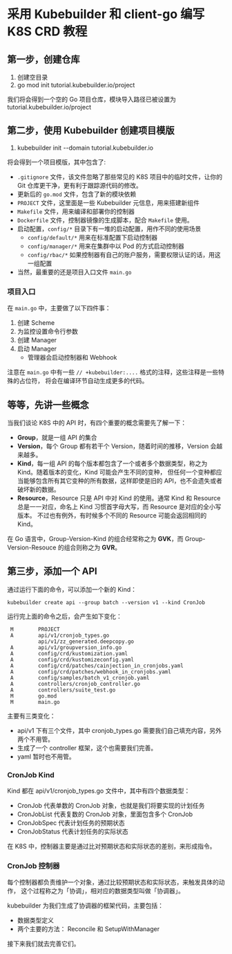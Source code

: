 # 采用 Kubebuilder 和 client-go 编写 K8S CRD 教程

## 第一步，创建仓库

1. 创建空目录
2. go mod init tutorial.kubebuilder.io/project

我们将会得到一个空的 Go 项目仓库，模块导入路径已被设置为 tutorial.kubebuilder.io/project

## 第二步，使用 Kubebuilder 创建项目模版

1. kubebuilder init --domain tutorial.kubebuilder.io

将会得到一个项目模版，其中包含了:

* `.gitignore` 文件，该文件忽略了那些常见的 K8S 项目中的临时文件，让你的 Git 仓库更干净，更有利于跟踪源代码的修改。
* 更新后的 `go.mod` 文件，包含了新的模块依赖
* `PROJECT` 文件，这里面是一些 Kubebuilder 元信息，用来搭建新组件
* `Makefile` 文件，用来编译和部署你的控制器
* `Dockerfile` 文件，控制器镜像的生成脚本，配合 `Makefile` 使用。
* 启动配置，`config/*` 目录下有一堆的启动配置，用作不同的使用场景
    - `config/default/*` 用来在标准配置下启动控制器
    - `config/manager/*` 用来在集群中以 Pod 的方式启动控制器
    - `config/rbac/*` 如果控制器有自己的账户服务，需要权限认证的话，用这一组配置
* 当然，最重要的还是项目入口文件 `main.go`

### 项目入口

在 `main.go` 中，主要做了以下四件事：

1. 创建 Scheme
2. 为监控设置命令行参数
3. 创建 Manager
4. 启动 Manager
    - 管理器会启动控制器和 Webhook

注意在 `main.go` 中有一些 `// +kubebuilder:....` 格式的注释，这些注释是一些特殊的占位符，
将会在编译环节自动生成更多的代码。

## 等等，先讲一些概念

当我们谈论 K8S 中的 API 时，有四个重要的概念需要先了解一下：

* **Group**，就是一组 API 的集合
* **Version**，每个 Group 都有若干个 Version，随着时间的推移，Version 会越来越多。
* **Kind**，每一组 API 的每个版本都包含了一个或者多个数据类型，称之为 Kind。随着版本的变化，Kind 可能会产生不同的变种，
  但任何一个变种都应当能够包含所有其它变种的所有数据，这样即使是旧的 API，也不会遗失或者破坏新的数据。
* **Resource**，Resource 只是 API 中对 Kind 的使用。通常 Kind 和 Resource 总是一一对应，命名上 Kind 习惯首字母大写，而 Resource 是对应的全小写版本。
  不过也有例外，有时候多个不同的 Resource 可能会返回相同的 Kind。

在 Go 语言中，Group-Version-Kind 的组合经常称之为 **GVK**，而 Group-Version-Resouce 的组合则称之为 **GVR**。

## 第三步，添加一个 API

通过运行下面的命令，可以添加一个新的 Kind：

```
kubebuilder create api --group batch --version v1 --kind CronJob
```

运行完上面的命令之后，会产生如下变化：

```
 M        PROJECT
 A        api/v1/cronjob_types.go
          api/v1/zz_generated.deepcopy.go
 A        api/v1/groupversion_info.go
 A        config/crd/kustomization.yaml
 A        config/crd/kustomizeconfig.yaml
 A        config/crd/patches/cainjection_in_cronjobs.yaml
 A        config/crd/patches/webhook_in_cronjobs.yaml
 A        config/samples/batch_v1_cronjob.yaml
 A        controllers/cronjob_controller.go
 A        controllers/suite_test.go
 M        go.mod
 M        main.go
```

主要有三类变化：

* api/v1 下有三个文件，其中 cronjob_types.go 需要我们自己填充内容，另外两个不用管。
* 生成了一个 controller 框架，这个也需要我们完善。
* yaml 暂时也不用管。

### CronJob Kind

Kind 都在 api/v1/cronjob_types.go 文件中，其中有四个数据类型：

* CronJob 代表单数的 CronJob 对象，也就是我们将要实现的计划任务
* CronJobList 代表复数的 CronJob 对象，里面包含多个 CronJob
* CronJobSpec 代表计划任务的预期状态
* CronJobStatus 代表计划任务的实际状态

在 K8S 中，控制器主要是通过比对预期状态和实际状态的差别，来形成指令。

### CronJob 控制器

每个控制器都负责维护一个对象，通过比较预期状态和实际状态，来触发具体的动作，
这个过程称之为「协调」，相对应的数据类型叫做「协调器」。

kubebuilder 为我们生成了协调器的框架代码，主要包括：

* 数据类型定义
* 两个主要的方法： Reconcile 和 SetupWithManager

接下来我们就去完善它们。
